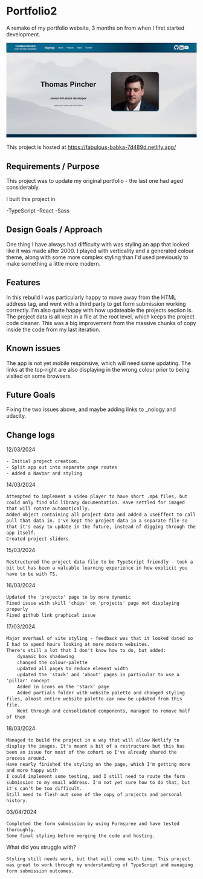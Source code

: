 # Portfolio2

A remake of my portfolio website, 3 months on from when I first started development.

![Video demonstrating the different pages](./src/assets/Portfolio.gif)

This project is hosted at https://fabulous-babka-7d489d.netlify.app/

## Requirements / Purpose

This project was to update my original portfolio - the last one had aged considerably.

I built this project in

-TypeScript
-React
-Sass

## Design Goals / Approach

One thing I have always had difficulty with was styling an app that looked like it was made after 2000. I played with verticality and a generated colour theme, along with
some more complex styling than I'd used previously to make something a little more modern.

## Features

In this rebuild I was particularly happy to move away from the HTML address tag, and went with a third party to get form submission working correctly. I'm also quite happy
with how updateable the projects section is. The project data is all kept in a file at the root level, which keeps the project code cleaner. This was a big improvement from
the massive chunks of copy inside the code from my last iteration.

## Known issues

The app is not yet mobile responsive, which will need some updating. The links at the top-right are also displaying in the wrong colour prior to being visited on some browsers.

## Future Goals

Fixing the two issues above, and maybe adding links to \_nology and udacity.

## Change logs

12/03/2024

    - Initial project creation.
    - Split app out into separate page routes
    - Added a Navbar and styling

14/03/2024

    Attempted to implement a video player to have short .mp4 files, but could only find old library documentation. Have settled for imaged that will rotate automatically.
    Added object containing all project data and added a useEffect to call pull that data in. I've kept the project data in a separate file so that it's easy to update in the future, instead of digging through the app itself.
    Created project sliders

15/03/2024

    Restructured the project data file to be TypeScript friendly - took a bit but has been a valuable learning experience in how explicit you have to be with TS.

16/03/2024

    Updated the 'projects' page to by more dynamic
    Fixed issue with skill 'chips' on 'projects' page not displaying properly
    Fixed github link graphical issue

17/03/2024

    Major overhaul of site styling - feedback was that it looked dated so I had to spend hours looking at more modern websites.
    There's still a lot that I don't know how to do, but added:
        dynamic box shadowing
        changed the colour-palette
        updated all pages to reduce element width
        updated the 'stack' and 'about' pages in particular to use a 'pillar' concept
        Added in icons on the 'stack' page
        Added partials folder with website palette and changed styling files, almost entire website palette can now be updated from this file.
        Went through and consolidated components, managed to remove half of them

18/03/2024

    Managed to build the project in a way that will allow Netlify to display the images. It's meant a bit of a restructure but this has been an issue for most of the cohort so I've already shared the process around.
    Have nearly finished the styling on the page, which I'm getting more and more happy with
    I could implement some testing, and I still need to route the form submission to my email address. I'm not yet sure how to do that, but it's can't be too difficult.
    Still need to flesh out some of the copy of projects and personal history.

03/04/2024

    Completed the form submission by using Formspree and have tested thoroughly.
    Some final styling before merging the code and hosting.

What did you struggle with?

    Styling still needs work, but that will come with time. This project was great to work through my understanding of TypeScript and managing form submission outcomes.
